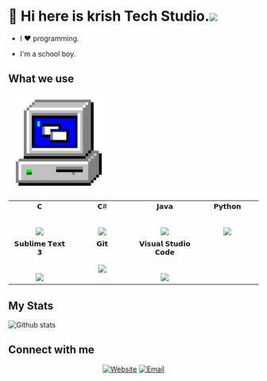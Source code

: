 # 👋 Hi here is krish Tech Studio.<img src="https://github.com/TheDudeThatCode/TheDudeThatCode/blob/master/Assets/Mario_Hello_Big.gif" width="30px">

- I ❤ programming.

- I'm a school boy.

## What we use

<img align="center" alt="GIF" src="https://github.com/deut-erium/deut-erium/blob/master/assets/computer.gif?raw=1" width="200vw" />

<table>
  <tbody>
    <tr valign="top">
      <td width="25%" align="center">
        <span>𝗖</span><br><br><br>
        <img height="64px" src="https://cdn.svgporn.com/logos/c.svg">
      </td>
      <td width="25%" align="center">
        <span>𝗖#</span><br><br><br>
        <img height="64px" src="https://cdn.svgporn.com/logos/c-sharp.svg">
      </td>
      <td width="25%" align="center">
        <span>𝗝𝗮𝘃𝗮</span><br><br><br>
        <img height="64px" src="https://cdn.svgporn.com/logos/java.svg">
      </td>
      <td width="25%" align="center">
        <span>𝗣𝘆𝘁𝗵𝗼𝗻</span><br><br><br>
        <img height="64px" src="https://cdn.svgporn.com/logos/python.svg">
      </td>
    </tr>
    <tr valign="top">
      <td width="25%" align="center">
        <span>𝗦𝘂𝗯𝗹𝗶𝗺𝗲 𝗧𝗲𝘅𝘁 𝟯</span><br><br><br>
        <img height="64px" src="https://cdn.worldvectorlogo.com/logos/sublime-text.svg">
      </td>
      <td width="25%" align="center">
        <span>𝗚𝗶𝘁</span><br><br><br>
        <img height="64px" src="https://cdn.svgporn.com/logos/git-icon.svg">
      </td>
      <td width="25%" align="center">
        <span>𝗩𝗶𝘀𝘂𝗮𝗹 𝗦𝘁𝘂𝗱𝗶𝗼 𝗖𝗼𝗱𝗲</span><br><br><br>
        <img height="64px" src="https://cdn.svgporn.com/logos/visual-studio-code.svg">
      </td>
    </tr>
  </tbody>
</table>

## My Stats

![Github stats](https://github-readme-stats.vercel.app/api?username=krishtechstudio&show_icons=true&hide_border=true)

## Connect with me

<p align="center">
<a href="https://termuxhacker.ml/"><img alt="Website" src="https://img.shields.io/badge/Website-termuxhacker.ml-blue?style=flat-square&logo=google-chrome"></a>
<a href="mailto:mine3krish@gmail.com"><img alt="Email" src="https://img.shields.io/badge/Email-mine3krish@gmail.com-blue?style=flat-square&logo=gmail"></a>
</p>

